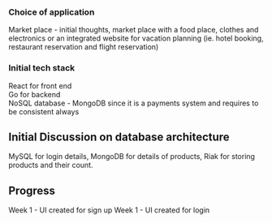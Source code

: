 ### Choice of application
Market place - initial thoughts, market place with a food place, clothes and electronics or an integrated website for vacation planning (ie. hotel booking, restaurant reservation and flight reservation)

### Initial tech stack
React for front end <br />
Go for backend <br />
NoSQL database - MongoDB since it is a payments system and requires to be consistent always <br />

## Initial Discussion on database architecture
MySQL for login details, MongoDB for details of products, Riak for storing products and their count.  


## Progress

Week 1 - UI created for sign up
Week 1 - UI created for login



